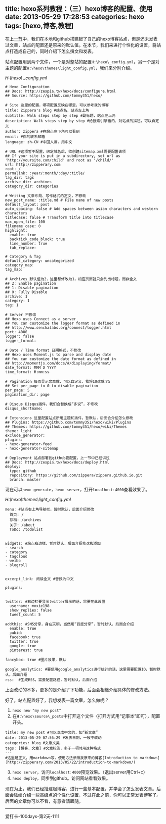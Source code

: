 title: hexo系列教程：（三）hexo博客的配置、使用
date: 2013-05-29 17:28:53
categories: hexo
tags: [hexo,博客,教程]
---
在[上一节](http://zipperary.com/2013/05/28/hexo-guide-2/)中，我们在本地和github搭建起了自己的hexo博客站点，但是还未发表过文章，站点的配置还是原来的默认值。在本节，我们来进行个性化的设置，将站点打造成自己的，同时介绍下怎么撰文和发表。

站点配置用到两个文件，一个是对整站的配置`H:\hexo\_config.yml`，另一个是对主题的配置`H:\hexo\themes\light_config.yml`，我们来分别介绍。

*H:\hexo\ _config.yml*
<!--more-->
```
# Hexo Configuration
## Docs: http://zespia.tw/hexo/docs/configure.html
## Source: https://github.com/tommy351/hexo/

# Site 这里的配置，哪项配置反映在哪里，可以参考我的博客
title: Zippera's blog #站点名，站点左上角
subtitle: Walk steps step by step #副标题，站点左上角
description: Walk steps step by step #给搜索引擎看的，对站点的描述，可以自定义
author: zippera #在站点左下角可以看到
email: #你的联系邮箱
language: zh-CN #中国人嘛，用中文

# URL #这项暂不配置，绑定域名后，欲创建sitemap.xml需要配置该项
## If your site is put in a subdirectory, set url as 'http://yoursite.com/child' and root as '/child/'
url: http://zipperary.com
root: /
permalink: :year/:month/:day/:title/
tag_dir: tags
archive_dir: archives
category_dir: categories

# Writing 文章布局、写作格式的定义，不修改
new_post_name: :title.md # File name of new posts
default_layout: post
auto_spacing: false # Add spaces between asian characters and western characters
titlecase: false # Transform title into titlecase
max_open_file: 100
filename_case: 0
highlight:
  enable: true
  backtick_code_block: true
  line_number: true
  tab_replace:

# Category & Tag
default_category: uncategorized
category_map:
tag_map:

# Archives 默认值为2，这里都修改为1，相应页面就只会列出标题，而非全文
## 2: Enable pagination
## 1: Disable pagination
## 0: Fully Disable
archive: 1
category: 1
tag: 1

# Server 不修改
## Hexo uses Connect as a server
## You can customize the logger format as defined in
## http://www.senchalabs.org/connect/logger.html
port: 4000
logger: false
logger_format:

# Date / Time format 日期格式，不修改
## Hexo uses Moment.js to parse and display date
## You can customize the date format as defined in
## http://momentjs.com/docs/#/displaying/format/
date_format: MMM D YYYY
time_format: H:mm:ss

# Pagination 每页显示文章数，可以自定义，我将10改成了5
## Set per_page to 0 to disable pagination
per_page: 5
pagination_dir: page

# Disqus Disqus插件，我们会替换成“多说”，不修改
disqus_shortname:

# Extensions 这里配置站点所用主题和插件，暂默认，后面会介绍怎么修改
## Plugins: https://github.com/tommy351/hexo/wiki/Plugins
## Themes: https://github.com/tommy351/hexo/wiki/Themes
theme: light
exclude_generator:
plugins:
- hexo-generator-feed
- hexo-generator-sitemap

# Deployment 站点部署到github要配置，上一节中已经讲过
## Docs: http://zespia.tw/hexo/docs/deploy.html
deploy:
  type: github
  repository: https://github.com/zippera/zippera.github.io.git
  branch: master
```

现在可以`hexo generate`，`hexo server`，打开`localhost:4000`查看效果了。


*H:\hexo\themes\light_config.yml*
```
menu: #站点右上角导航栏，暂时默认，后面介绍修改
  首页: /
  存档: /archives
  关于: /about
  ToDo: /todolist
  

widgets: #站点右边栏，暂时默认，后面介绍修改和添加
- search
- category
- tagcloud
- weibo
- blogroll


excerpt_link: 阅读全文 #替换为中文

plugins: 


twitter: #右边栏要显示twitter展示的话，需要在此设置
  username: moxie198
  show_replies: false
  tweet_count: 5

addthis: #SNS分享，身在天朝，当然用“百度分享”，暂时默认，后面会介绍
  enable: true
  pubid:
  facebook: true
  twitter: true
  google: true
  pinterest: true

fancybox: true #图片效果，默认

google_analytics: #要使用google_analytics进行统计的话，这里需要配置ID，暂时默认，后面介绍
rss:  #生成RSS，需要配置路径，暂时默认，后面介绍
```

上面改动的不多，更多的是介绍了下功能，后面会相继介绍具体的修改方法。

好了，站点配置好了，我想发表一篇文章，怎么做呢？

1. `hexo new "my new post"`
2. 在`H:\hexo\source\_posts`中打开这个文件（打开方式用“记事本”即可），配置开头。
```
title: my new post #可以改成中文的，如“新文章”
date: 2013-05-29 07:56:29 #发表日期，一般不改动
categories: blog #文章文类
tags: [博客，文章] #文章标签，多于一项时用这种格式
---
#这里是正文，用markdown写，使用方法参照我原来的博客[Introduction to markdown](http://zipperary.com/2013/05/22/introduction-to-markdown/)
```
3. `hexo server`，访问`localhost:4000`预览效果。（退出server用Ctrl+c）
4. `hexo deploy`，同步到github。访问网站看看效果。

现在为止，我们已经搭建起博客，进行一些基本配置，并学会了怎么发表文章。后面会陆续介绍一些高级点的个性化设置，不过在此之前，你可以正常发表博客了。后面的文章你可以不看，有意者请跟随。

---
爱打卡-100days-第2天-1111